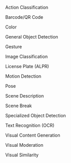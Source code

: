 Action Classification

Barcode/QR Code 

Color

General Object Detection

Gesture 

Image Classification

License Plate (ALPR)

Motion Detection 

Pose 

Scene Description 

Scene Break

Specialized Object Detection

Text Recognition (OCR)

Visual Content Generation 

Visual Moderation

Visual Similarity
